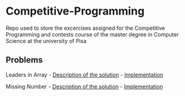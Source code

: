 # Competitive-Programming

Repo used to store the excercises assigned for the Competitive Programming and contests course of the master degree in Computer Science at the university of Pisa

## Problems

 Leaders in Array - [Description of the solution](Lecture_01/Leaders_in_array/solution.md) - [Implementation](Leaders_in_array/leaders.cpp)

Missing Number - [Description of the solution](Lecture_01/Missing_number/solution.md) - [Implementation](Missing_number\missing_number.cpp)
